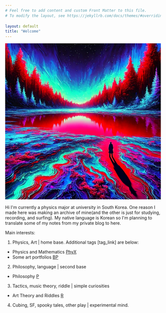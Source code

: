 ```yaml
---
# Feel free to add content and custom Front Matter to this file.
# To modify the layout, see https://jekyllrb.com/docs/themes/#overriding-theme-defaults

layout: default
title: "Welcome"
---
```


![Hi](/assets/img/160435.png)

Hi I'm currently a physics major at university in South Korea. One reason I made here was making an archive of mine(and the other is just for studying, recording, and surfing). My native language is Korean so I'm planning to translate some of my notes from my private blog to here. 

Main interests: 

1. Physics, Art \| home base. Additional tags [tag_link] are below:
- Physics and Mathematics [PhyX](./Phys/Phys_content.html)
- Some art portfolios [BP](./BP/BP_content.html)

2. Philosophy, language \| second base
- Philosophy [P](./P/P_content.html)

3. Tactics, music theory, riddle | simple curiosities
- Art Theory and Riddles [R](./R/R_content.html)

4. Cubing, SF, spooky tales, other play \| experimental mind.